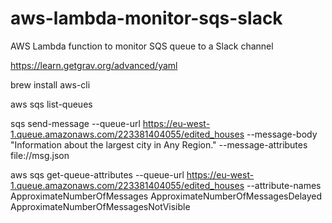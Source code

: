 # aws-lambda-monitor-sqs-slack
AWS Lambda function to monitor SQS queue to a Slack channel

https://learn.getgrav.org/advanced/yaml

brew install aws-cli

aws sqs list-queues

sqs send-message --queue-url https://eu-west-1.queue.amazonaws.com/223381404055/edited_houses --message-body "Information about the largest city in Any Region."  --message-attributes file://msg.json

aws sqs get-queue-attributes --queue-url https://eu-west-1.queue.amazonaws.com/223381404055/edited_houses  --attribute-names ApproximateNumberOfMessages ApproximateNumberOfMessagesDelayed ApproximateNumberOfMessagesNotVisible
